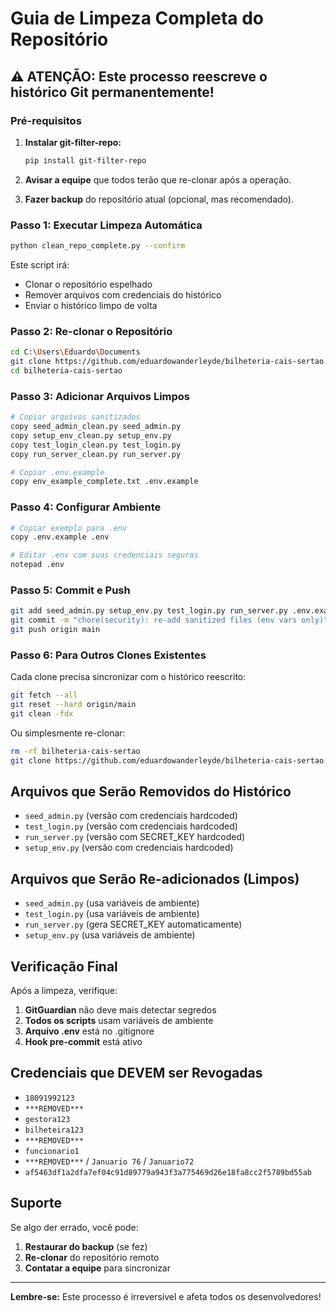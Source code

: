 # Guia de Limpeza Completa do Repositório

## ⚠️ ATENÇÃO: Este processo reescreve o histórico Git permanentemente!

### Pré-requisitos

1. **Instalar git-filter-repo:**
   ```bash
   pip install git-filter-repo
   ```

2. **Avisar a equipe** que todos terão que re-clonar após a operação.

3. **Fazer backup** do repositório atual (opcional, mas recomendado).

### Passo 1: Executar Limpeza Automática

```bash
python clean_repo_complete.py --confirm
```

Este script irá:
- Clonar o repositório espelhado
- Remover arquivos com credenciais do histórico
- Enviar o histórico limpo de volta

### Passo 2: Re-clonar o Repositório

```bash
cd C:\Users\Eduardo\Documents
git clone https://github.com/eduardowanderleyde/bilheteria-cais-sertao.git
cd bilheteria-cais-sertao
```

### Passo 3: Adicionar Arquivos Limpos

```bash
# Copiar arquivos sanitizados
copy seed_admin_clean.py seed_admin.py
copy setup_env_clean.py setup_env.py
copy test_login_clean.py test_login.py
copy run_server_clean.py run_server.py

# Copiar .env.example
copy env_example_complete.txt .env.example
```

### Passo 4: Configurar Ambiente

```bash
# Copiar exemplo para .env
copy .env.example .env

# Editar .env com suas credenciais seguras
notepad .env
```

### Passo 5: Commit e Push

```bash
git add seed_admin.py setup_env.py test_login.py run_server.py .env.example
git commit -m "chore(security): re-add sanitized files (env vars only)"
git push origin main
```

### Passo 6: Para Outros Clones Existentes

Cada clone precisa sincronizar com o histórico reescrito:

```bash
git fetch --all
git reset --hard origin/main
git clean -fdx
```

Ou simplesmente re-clonar:

```bash
rm -rf bilheteria-cais-sertao
git clone https://github.com/eduardowanderleyde/bilheteria-cais-sertao.git
```

## Arquivos que Serão Removidos do Histórico

- `seed_admin.py` (versão com credenciais hardcoded)
- `test_login.py` (versão com credenciais hardcoded)
- `run_server.py` (versão com SECRET_KEY hardcoded)
- `setup_env.py` (versão com credenciais hardcoded)

## Arquivos que Serão Re-adicionados (Limpos)

- `seed_admin.py` (usa variáveis de ambiente)
- `test_login.py` (usa variáveis de ambiente)
- `run_server.py` (gera SECRET_KEY automaticamente)
- `setup_env.py` (usa variáveis de ambiente)

## Verificação Final

Após a limpeza, verifique:

1. **GitGuardian** não deve mais detectar segredos
2. **Todos os scripts** usam variáveis de ambiente
3. **Arquivo .env** está no .gitignore
4. **Hook pre-commit** está ativo

## Credenciais que DEVEM ser Revogadas

- `18091992123`
- `***REMOVED***`
- `gestora123`
- `bilheteira123`
- `***REMOVED***`
- `funcionario1`
- `***REMOVED***` / `Januario 76` / `Januario72`
- `af5463df1a2dfa7ef04c91d89779a943f3a775469d26e18fa8cc2f5789bd55ab`

## Suporte

Se algo der errado, você pode:

1. **Restaurar do backup** (se fez)
2. **Re-clonar** do repositório remoto
3. **Contatar a equipe** para sincronizar

---

**Lembre-se:** Este processo é irreversível e afeta todos os desenvolvedores!
